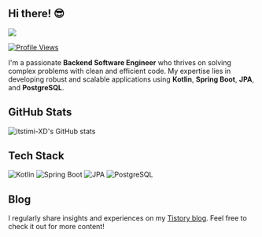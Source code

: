 ## Hi there! 😎

<a href="https://github.com/devxb/gitanimals">
  <img src="https://render.gitanimals.org/farms/itstimi-XD"/>
</a>

[![Profile Views](https://hits.seeyoufarm.com/api/count/incr/badge.svg?url=https%3A%2F%2Fgithub.com%2Fitstimi-XD&count_bg=%237A509F&title_bg=%238F477A&icon=&icon_color=%237847A1&title=hits&edge_flat=false)](https://hits.seeyoufarm.com)

I'm a passionate **Backend Software Engineer** who thrives on solving complex problems with clean and efficient code. My expertise lies in developing robust and scalable applications using **Kotlin**, **Spring Boot**, **JPA**, and **PostgreSQL**.


## GitHub Stats

![itstimi-XD's GitHub stats](https://github-readme-stats.vercel.app/api?username=itstimi-XD)

## Tech Stack

![Kotlin](https://img.shields.io/badge/Kotlin-0095D5?style=for-the-badge&logo=kotlin&logoColor=white)
![Spring Boot](https://img.shields.io/badge/Spring_Boot-6DB33F?style=for-the-badge&logo=spring-boot&logoColor=white)
![JPA](https://img.shields.io/badge/JPA-007ACC?style=for-the-badge&logo=hibernate&logoColor=white)
![PostgreSQL](https://img.shields.io/badge/PostgreSQL-4169E1?style=for-the-badge&logo=postgresql&logoColor=white)

## Blog

I regularly share insights and experiences on my [Tistory blog](https://itstimi.tistory.com/). Feel free to check it out for more content!
